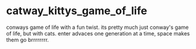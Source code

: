 # catway_kittys_game_of_life
conways game of life with a fun twist.
its pretty much just conway's game of life, but with cats. enter advaces one generation at a time, space makes them go brrrrrrrr.
